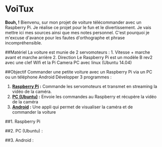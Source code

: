 VoiTux
===================
**Bouh, !** 
Bienvenu, sur mon projet de voiture télécommander avec un Raspberry Pi.
Je réalise ce projet pour le fun et le divertissement.
Je vais mettre ici mes sources ainsi que mes notes personnel. C'est pourquoi je m'excuse d'avance pour les fautes d'orthographe et phrase incompréhensible. 


##Matériel 
La voiture est munie de 2 servomoteurs :
	 1.  Vitesse + marche avant et marche arrière
	 2. Direction 
Le Raspberry Pi est un modèle B rev2 avec une clef Wifi et la Pi Camera
PC avec linux (Ubuntu 14.04)

##Objectif
Commander une petite voiture avec un Raspberry Pi via un PC ou un téléphone Android 
Développer 3 programmes :
 1. **[Raspberry Pi](https://github.com/ThibaudAV/VoiTux/tree/master/Raspberry_Pi) :** Commande les servomoteurs et transmet en streaming la vidéo de la caméra.
 2. **[PC (Ubuntu)](https://github.com/ThibaudAV/VoiTux/tree/master/PC_Ubuntu) :** Envoie les commandes au Raspberry et récupère la vidéo de la caméra 
 3. **[Android](https://github.com/ThibaudAV/VoiTux/tree/master/Android) :** Une appli qui permet de visualiser la caméra et de commander la voiture


##1. Raspberry Pi


##2. PC (Ubuntu) :


##3. Android :


